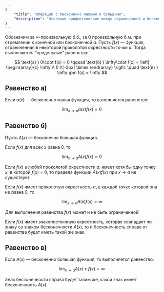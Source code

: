 ```yaml
---
{
    "title": "Операции с бесконечно малыми и большими",
    "description": "Основные арифметические между ограниченной и бесконечно малой (большой) функциями."
}
---
```


Обозначим за $\infty$ произвольную б.б., за $0$ произвольную б.м. при стремлении к конечной или бесконечной $a$. Пусть $f(x)$ — функция, ограниченная в некоторой проколотой окрестности точки $a$. Тогда выполняются "предельные" равенства:

$$ \text{а) } 0\cdot f(x) = 0 \qquad \text{б) } \infty\cdot f(x) = \left[ \begin{array}{c} \infty \\ 0 \\[-2px] \times \end{array} \right. \quad \text{в) } \infty \pm f(x) = \infty $$

## Равенство а)

Если $\alpha(x)$ — бесконечно малая функция, то выполняется равенство:

$$ \lim_{x \to a} \alpha(x) f(x) = 0 $$

## Равенство б)

Пусть $A(x)$ — бесконечно большая функция.

Если $f(x)$ для всех $x$ равна $0$, то

$$ \lim_{x \to a} A(x)f(x) = 0 $$

Если $f(x)$ в любой проколотой окрестности $a$, имеет хотя бы одну точку $x$, в которой $f(x) = 0$, то предела функции $A(x)f(x)$ при $x \to a$ не существует.

Если $f(x)$ имеет проколотую окрестность $a$, в каждой точке которой она не равна $0$, то

$$ \lim_{x \to a} A(x)f(x) = \infty $$

Для выполнения равенства $f(x)$ может и не быть ограниченной!

Если $f(x)$ имеет знакопостоянную окрестность, которая совпадает по знаку со знаком бесконечности $A(x)$, то и бесконечность справа от равенства будет иметь такой же знак.

## Равенство в)

Если $A(x)$ — бесконечно большая функция, то выполняется равенство:

$$ \lim_{x \to a} A(x) \pm f(x) = \infty $$

Знак бесконечности справа будет таким же, какой знак имеет бесконечность $A(x)$.